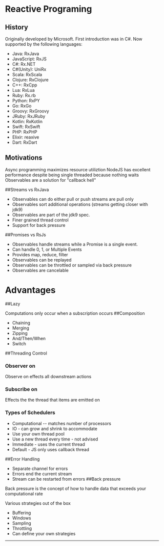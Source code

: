 ﻿Reactive Programing
===================

History
----------
Originally developed by Microsoft. First introduction was in C#. Now supported by the following languages:

- Java: RxJava
- JavaScript: RxJS
- C#: Rx.NET
- C#(Unity): UniRx
- Scala: RxScala
- Clojure: RxClojure
- C++: RxCpp
- Lua: RxLua
- Ruby: Rx.rb
- Python: RxPY
- Go: RxGo
- Groovy: RxGroovy
- JRuby: RxJRuby
- Kotlin: RxKotlin
- Swift: RxSwift
- PHP: RxPHP
- Elixir: reaxive
- Dart: RxDart

## Motivations

Async programming maximizes resource utiliztion
NodeJS has excellent performance despite being single threaded because nothing waits
Observables are a solution for "callback hell"

##Streams vs RxJava
- Observables can do either pull or push streams are pull only
- Observables sort additional operations (streams getting closer with jdk9)
- Observables are part of the jdk9 spec.
- Finer grained thread control
- Support for back pressure

##Promises vs RsJs

- Observables handle streams while a Promise is a single event.
- Can handle 0, 1, or Multiple Events
- Provides map, reduce, filter
- Observables can be replayed
- Observables can be throttled or sampled via back pressure
- Observables are cancelable

Advantages
==========
##Lazy

Computations only occur when a subscription occurs
##Composition

- Chaining 
- Merging
- Zipping
- And/Then/When
- Switch

##Threading Control

### Observer on

Observe on effects all downstream actions

### Subscribe on

Effects the the thread that items are emitted on

### Types of Schedulers
- Computational -- matches number of processors
- IO - can grow and shrink to accommodate
- Use your own thread pool
- Use a new thread every time - not advised
- Immediate - uses the current thread
- Default - JS only uses callback thread

##Error Handling

- Separate channel for errors
- Errors end the current stream 
- Stream can be restarted from errors
##Back pressure

Back pressure is the concept of how to handle data that exceeds your computational rate

Various strategies out of the box
- Buffering
- Windows
- Sampling
- Throttling
- Can define your own strategies

-------------

